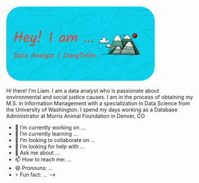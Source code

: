 ![Header](github-header-image.png)

Hi there! I'm Liam. I am a data analyst who is passionate about environmental and social justice causes. I am in the process of obtaining my M.S. in Information Management with a specialization in Data Science from the University of Washington. I spend my days working as a Database Administrator at Morris Animal Foundation in Denver, CO

- 🔭 I’m currently working on ...
- 🌱 I’m currently learning ...
- 👯 I’m looking to collaborate on ...
- 🤔 I’m looking for help with ...
- 💬 Ask me about ...
- 📫 How to reach me: ...
- 😄 Pronouns: ...
- ⚡ Fun fact: ...
-->

